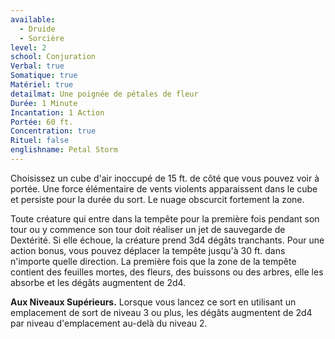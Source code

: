 ```yaml
---
available:
  - Druide
  - Sorcière
level: 2
school: Conjuration
Verbal: true
Somatique: true
Matériel: true
detailmat: Une poignée de pétales de fleur
Durée: 1 Minute
Incantation: 1 Action
Portée: 60 ft.
Concentration: true
Rituel: false
englishname: Petal Storm
---
```

Choisissez un cube d'air inoccupé de 15 ft. de côté que vous pouvez voir à portée. Une force élémentaire de vents violents apparaissent dans le cube et persiste pour la durée du sort. Le nuage obscurcit fortement la zone.

Toute créature qui entre dans la tempête pour la première fois pendant son tour ou y commence son tour doit réaliser un jet de sauvegarde de Dextérité. Si elle échoue, la créature prend 3d4 dégâts tranchants. Pour une action bonus, vous pouvez déplacer la tempête jusqu'à 30 ft. dans n'importe quelle direction. La première fois que la zone de la tempête contient des feuilles mortes, des fleurs, des buissons ou des arbres, elle les absorbe et les dégâts augmentent de 2d4.

__Aux Niveaux Supérieurs.__ Lorsque vous lancez ce sort en utilisant un emplacement de sort de niveau 3 ou plus, les dégâts augmentent de 2d4 par niveau d'emplacement au-delà du niveau 2.
